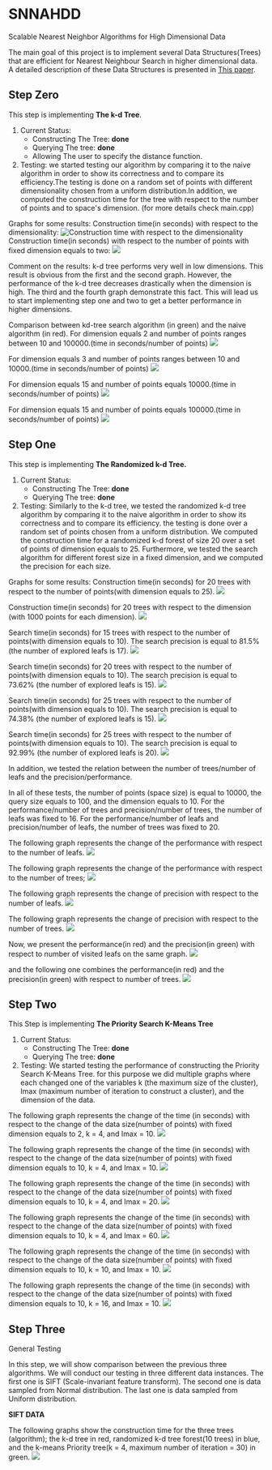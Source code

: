 # SNNAHDD

Scalable Nearest Neighbor Algorithms for High Dimensional Data

The main goal of this project is to implement several Data Structures(Trees) that are efficient for Nearest Neighbour Search in higher dimensional data.
A detailed description of these Data Structures is presented in [This paper](https://github.com/CHoudrouge4/SNNAHDD/blob/master/06809191.pdf).



## Step Zero
This step is implementing **The k-d Tree**.

1. Current Status:
	* Constructing The Tree: **done**
	* Querying  The tree: **done**
	* Allowing The user to specify the distance function.
2. Testing:
	we started testing our algorithm by comparing it to the naive algorithm in order to show its correctness and to compare its efficiency.The testing is done on a random set of points with different dimensionality chosen from a uniform distribution.In addition, we computed the construction time for the tree with respect to the number of points and to space's dimension. (for more details check main.cpp)

Graphs for some results:
Construction time(in seconds) with respect to the dimensionality:
![Construction time with respect to the dimensionality](./imges/const_dim.png)
Construction time(in seconds) with respect to the number of points with fixed dimension equals to two:
![](./imges/const-pts.png)

Comment on the results: k-d tree performs very well in low dimensions. This result is obvious from the first and the second graph. However, the performance of the k-d tree decreases drastically when the dimension is high. The third and the fourth graph demonstrate this fact. This will lead us to start implementing step one and two to get a better performance in higher dimensions.

Comparison between kd-tree search algorithm (in green) and the naive algorithm (in red).
For dimension equals 2 and number of points ranges between 10 and 100000.(time in seconds/number of points)
![](./imges/100000_2.png)

For dimension equals 3 and number of points ranges between 10 and 10000.(time in seconds/number of points)
![](./imges/10000_3.png)

For dimension equals 15 and number of points equals 10000.(time in seconds/number of points)
![](./imges/10000_15.png)

For dimension equals 15 and number of points equals 100000.(time in seconds/number of points)
![](./imges/100000_15.png)





## Step One
This step is implementing **The Randomized k-d Tree.**

1. Current Status:
	* Constructing The Tree: **done**
	* Querying  The tree: **done**
2. Testing:
	Similarly to the k-d tree, we tested the randomized k-d tree algorithm by comparing it to the naive algorithm in order to show its correctness and to compare its efficiency. the testing is done over a random set of points chosen from a uniform distribution.
	We computed the construction time for a randomized k-d forest of size 20 over a set of points of dimension equals to 25.
	Furthermore, we tested the search algorithm for different forest size in a fixed dimension, and we computed the precision for each size.

Graphs for some results:
Construction time(in seconds) for 20 trees with respect to the number of points(with dimension equals to 25).
![](./imges/rconst10000_25_20.png)

Construction time(in seconds) for 20 trees with respect to the dimension (with 1000 points for each dimension).
![](./imges/dim1000.png)

Search time(in seconds) for 15 trees with respect to the number of points(with dimension equals to 10). The search precision is equal to 81.5% (the number of explored leafs is 17).
![](./imges/test1/15_trees_7_leafs_10000_81.5_.png)

Search time(in seconds) for 20 trees with respect to the number of points(with dimension equals to 10). The search precision is equal to 73.62% (the number of explored leafs is 15).
![](./imges/test1/20_trees_15_leafs_10000_73.62_.png)

Search time(in seconds) for 25 trees with respect to the number of points(with dimension equals to 10). The search precision is equal to 74.38% (the number of explored leafs is 15).
![](./imges/test1/25_trees_15_leafs_10000_74.38_.png)

Search time(in seconds) for 25 trees with respect to the number of points(with dimension equals to 10). The search precision is equal to 92.99% (the number of explored leafs is 20).
![](./imges/test1/25_trees_20_leafs_10000_92_99_.png)

In addition, we tested the relation between the number of trees/number of leafs and the precision/performance.

In all of these tests, the number of points (space size) is equal to 10000, the query size equals to 100, and the dimension equals to 10.
For the performance/number of trees and precision/number of trees, the number of leafs was fixed to 16.
For the performance/number of leafs and precision/number of leafs, the number of trees was fixed to 20.

The following graph represents the change of the performance with respect to the number of leafs.
![](./imges/leaf_trees/performance_number_of_leafs.png)

The following graph represents the change of the performance with respect to the number of trees;
![](./imges/leaf_trees/performance_number_of_trees.png)

The following graph represents the change of precision with respect to the number of leafs.
![](./imges/leaf_trees/precision_per_leaf.png)

The following graph represents the change of precision with respect to the number of trees.
![](./imges/leaf_trees/precision_trees.png)

Now, we present the performance(in red) and the precision(in green) with respect to number of visited leafs on the same graph.
![](./imges/test1/precision_performance_leafs.png)

and the following one combines the performance(in red) and the precision(in green) with respect to number of trees.
![](./imges/test1/precision_performance_trees.png)

## Step Two
This Step is implementing **The Priority Search K-Means Tree**

1. Current Status:
	* Constructing The Tree: **done**
	* Querying  The tree: **done**
2. Testing:
	We started testing the performance of constructing the Priority Search K-Means Tree.
	for this purpose we did multiple graphs where each changed one of the variables k (the maximum size of the cluster), Imax (maximum number of iteration to construct a cluster), and the dimension of the data.

The following graph represents the change of the time (in seconds) with respect to the change of the data size(number of points) with fixed dimension equals to 2, k = 4, and Imax = 10.
![](./imges/pk/100000_2_4_10.png)

The following graph represents the change of the time (in seconds) with respect to the change of the data size(number of points) with fixed dimension equals to 10, k = 4, and Imax = 10.
![](./imges/pk/10000_10_4_10.png)

The following graph represents the change of the time (in seconds) with respect to the change of the data size(number of points) with fixed dimension equals to 10, k = 4, and Imax = 20.
![](./imges/pk/10000_10_4_20.png)

The following graph represents the change of the time (in seconds) with respect to the change of the data size(number of points) with fixed dimension equals to 10, k = 4, and Imax = 60.
![](./imges/pk/10000_10_4_60.png)

The following graph represents the change of the time (in seconds) with respect to the change of the data size(number of points) with fixed dimension equals to 10, k = 10, and Imax = 10.
![](./imges/pk/10000_10_10_10.png)

The following graph represents the change of the time (in seconds) with respect to the change of the data size(number of points) with fixed dimension equals to 10, k = 16, and Imax = 10.
![](./imges/pk/10000_10_16_10.png)


## Step Three
General Testing

In this step, we will show comparison between the previous three algorithms.
We will conduct our testing in three different data instances. The first one is SIFT (Scale-invariant feature transform). The second one is data sampled from Normal distribution. The last one is data sampled from Uniform distribution.

**SIFT DATA**

The following graphs show the construction time for the three trees (algorithm);
the k-d tree in red, randomized k-d tree forest(10 trees) in blue, and the k-means Priority tree(k = 4, maximum number of iteration = 30) in green.
![](./imges/sift_construction_time.png)
